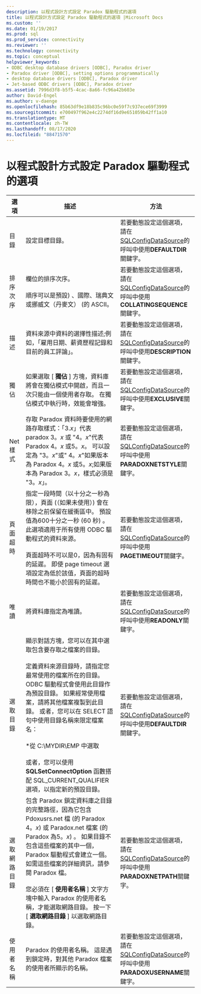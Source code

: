 ```yaml
---
description: 以程式設計方式設定 Paradox 驅動程式的選項
title: 以程式設計方式設定 Paradox 驅動程式的選項 |Microsoft Docs
ms.custom: ''
ms.date: 01/19/2017
ms.prod: sql
ms.prod_service: connectivity
ms.reviewer: ''
ms.technology: connectivity
ms.topic: conceptual
helpviewer_keywords:
- ODBC desktop database drivers [ODBC], Paradox driver
- Paradox driver [ODBC], setting options programmatically
- desktop database drivers [ODBC], Paradox driver
- Jet-based ODBC drivers [ODBC], Paradox driver
ms.assetid: 7996d3f8-b5f5-4cac-8a66-fc96a42b603e
author: David-Engel
ms.author: v-daenge
ms.openlocfilehash: 85b63df9e18b835c96bc0e59f7c937ece69f3999
ms.sourcegitcommit: e700497f962e4c2274df16d9e651059b42ff1a10
ms.translationtype: MT
ms.contentlocale: zh-TW
ms.lasthandoff: 08/17/2020
ms.locfileid: "88471570"
---
```

# <a name="setting-options-programmatically-for-the-paradox-driver"></a>以程式設計方式設定 Paradox 驅動程式的選項

|選項|描述|方法|  
|------------|-----------------|------------|  
|目錄|設定目標目錄。|若要動態設定這個選項，請在[SQLConfigDataSource](../../odbc/microsoft/sqlconfigdatasource-paradox-driver.md)的呼叫中使用**DEFAULTDIR**關鍵字。|  
|排序次序|欄位的排序次序。<br /><br /> 順序可以是預設) 、國際、瑞典文或挪威文（丹麥文） (的 ASCII。|若要動態設定這個選項，請在[SQLConfigDataSource](../../odbc/microsoft/sqlconfigdatasource-paradox-driver.md)的呼叫中使用**COLLATINGSEQUENCE**關鍵字。|  
|描述|資料來源中資料的選擇性描述;例如，「雇用日期、薪資歷程記錄和目前的員工評論」。|若要動態設定這個選項，請在[SQLConfigDataSource](../../odbc/microsoft/sqlconfigdatasource-paradox-driver.md)的呼叫中使用**DESCRIPTION**關鍵字。|  
|獨佔|如果選取 [ **獨佔** ] 方塊，資料庫將會在獨佔模式中開啟，而且一次只能由一個使用者存取。 在獨佔模式中執行時，效能會增強。|若要動態設定這個選項，請在[SQLConfigDataSource](../../odbc/microsoft/sqlconfigdatasource-paradox-driver.md)的呼叫中使用**EXCLUSIVE**關鍵字。|  
|Net 樣式|存取 Paradox 資料時要使用的網路存取樣式：「3.*x*」代表 paradox 3。*x* 或 "4。*x*"代表 Paradox 4。*x* 或5。*x*。 可以設定為 "3。*x*"或" 4。*x*"如果版本為 Paradox 4。*x* 或5。*x*;如果版本為 Paradox 3。*x*，樣式必須是 "3。*x*」。|若要動態設定這個選項，請在[SQLConfigDataSource](../../odbc/microsoft/sqlconfigdatasource-paradox-driver.md)的呼叫中使用**PARADOXNETSTYLE**關鍵字。|  
|頁面超時|指定一段時間（以十分之一秒為限），頁面 (（如果未使用）) 會在移除之前保留在緩衝區中。 預設值為600十分之一秒 (60 秒) 。 此選項適用于所有使用 ODBC 驅動程式的資料來源。<br /><br /> 頁面超時不可以是0，因為有固有的延遲。 即使 page timeout 選項設定為低於該值，頁面的超時時間也不能小於固有的延遲。|若要動態設定這個選項，請在[SQLConfigDataSource](../../odbc/microsoft/sqlconfigdatasource-paradox-driver.md)的呼叫中使用**PAGETIMEOUT**關鍵字。|  
|唯讀|將資料庫指定為唯讀。|若要動態設定這個選項，請在[SQLConfigDataSource](../../odbc/microsoft/sqlconfigdatasource-paradox-driver.md)的呼叫中使用**READONLY**關鍵字。|  
|選取目錄|顯示對話方塊，您可以在其中選取包含要存取之檔案的目錄。<br /><br /> 定義資料來源目錄時，請指定您最常使用的檔案所在的目錄。 ODBC 驅動程式會使用此目錄作為預設目錄。 如果經常使用檔案，請將其他檔案複製到此目錄。 或者，您可以在 SELECT 語句中使用目錄名稱來限定檔案名：<br /><br /> \*從 C:\MYDIR\EMP 中選取<br /><br /> 或者，您可以使用 **SQLSetConnectOption** 函數搭配 SQL_CURRENT_QUALIFIER 選項，以指定新的預設目錄。|若要動態設定這個選項，請在[SQLConfigDataSource](../../odbc/microsoft/sqlconfigdatasource-paradox-driver.md)的呼叫中使用**DEFAULTDIR**關鍵字。|  
|選取網路目錄|包含 Paradox 鎖定資料庫之目錄的完整路徑，因為它包含 Pdoxusrs.net 檔 (的 Paradox 4。*x*) 或 Paradox.net 檔案 (的 Paradox 為5。*x*) 。 如果目錄不包含這些檔案的其中一個，Paradox 驅動程式會建立一個。 如需這些檔案的詳細資訊，請參閱 Paradox 檔。<br /><br /> 您必須在 [ **使用者名稱** ] 文字方塊中輸入 Paradox 的使用者名稱，才能選取網路目錄。 按一下 [ **選取網路目錄** ] 以選取網路目錄。|若要動態設定這個選項，請在[SQLConfigDataSource](../../odbc/microsoft/sqlconfigdatasource-paradox-driver.md)的呼叫中使用**PARADOXNETPATH**關鍵字。|  
|使用者名稱|Paradox 的使用者名稱。 這是遇到鎖定時，對其他 Paradox 檔案的使用者所顯示的名稱。|若要動態設定這個選項，請在[SQLConfigDataSource](../../odbc/microsoft/sqlconfigdatasource-paradox-driver.md)的呼叫中使用**PARADOXUSERNAME**關鍵字。|
